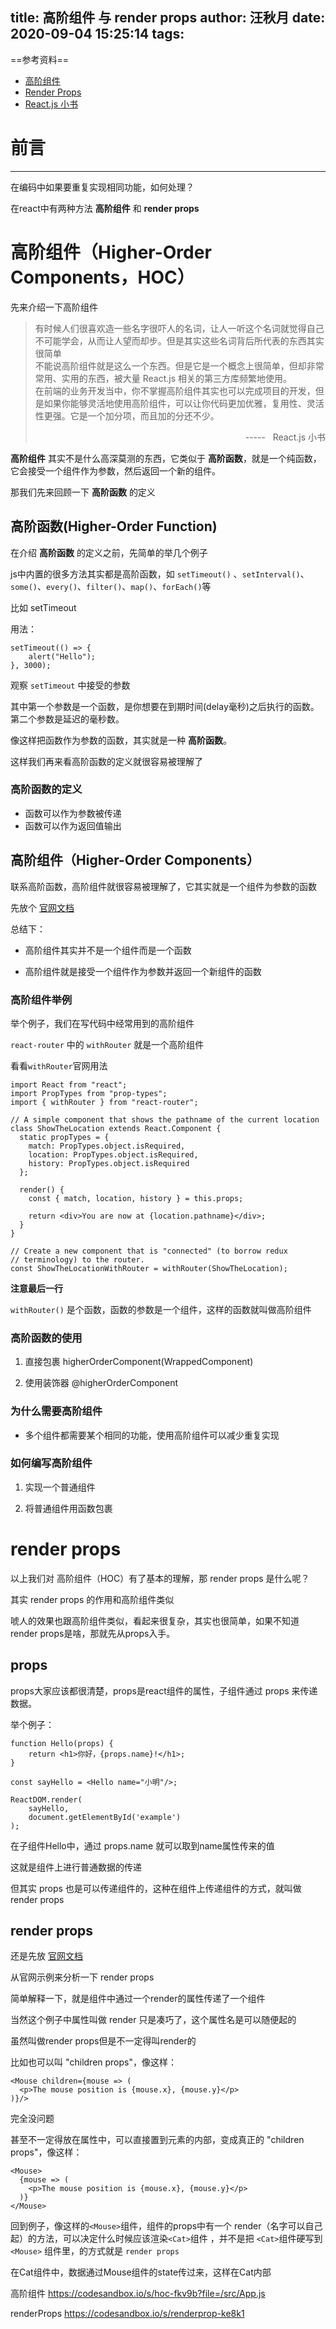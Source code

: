 title: 高阶组件 与 render props
author: 汪秋月
date: 2020-09-04 15:25:14
tags:
---
==参考资料==
- [高阶组件](https://zh-hans.reactjs.org/docs/higher-order-components.html#gatsby-focus-wrapper)
- [Render Props](https://zh-hans.reactjs.org/docs/render-props.html)
- [React.js 小书](https://www.bookstack.cn/read/react-naive-book/about.md)

# 前言
- - - - 

在编码中如果要重复实现相同功能，如何处理？

在react中有两种方法 **高阶组件** 和 **render props**


# 高阶组件（Higher-Order Components，HOC）

先来介绍一下高阶组件

> 有时候人们很喜欢造一些名字很吓人的名词，让人一听这个名词就觉得自己不可能学会，从而让人望而却步。但是其实这些名词背后所代表的东西其实很简单<br>
> 不能说高阶组件就是这么一个东西。但是它是一个概念上很简单，但却非常常用、实用的东西，被大量 React.js 相关的第三方库频繁地使用。<br>
> 在前端的业务开发当中，你不掌握高阶组件其实也可以完成项目的开发，但是如果你能够灵活地使用高阶组件，可以让你代码更加优雅，复用性、灵活性更强。它是一个加分项，而且加的分还不少。
> <p align=right >-----    React.js 小书</p>

**高阶组件** 其实不是什么高深莫测的东西，它类似于 **高阶函数**，就是一个纯函数，它会接受一个组件作为参数，然后返回一个新的组件。

那我们先来回顾一下 **高阶函数** 的定义

## 高阶函数(Higher-Order Function)

在介绍 **高阶函数** 的定义之前，先简单的举几个例子

js中内置的很多方法其实都是高阶函数，如 `setTimeout()` 、`setInterval()`、`some()`、`every()`、`filter()`、`map()`、`forEach()`等

比如 setTimeout

用法：
```
setTimeout(() => { 
    alert("Hello"); 
}, 3000);
```
观察 `setTimeout` 中接受的参数

其中第一个参数是一个函数，是你想要在到期时间(delay毫秒)之后执行的函数。第二个参数是延迟的毫秒数。


像这样把函数作为参数的函数，其实就是一种 **高阶函数**。


这样我们再来看高阶函数的定义就很容易被理解了

### 高阶函数的定义

- 函数可以作为参数被传递
- 函数可以作为返回值输出




## 高阶组件（Higher-Order Components）
联系高阶函数，高阶组件就很容易被理解了，它其实就是一个组件为参数的函数

 先放个 [官网文档](https://zh-hans.reactjs.org/docs/higher-order-components.html#gatsby-focus-wrapper)
 
 总结下：
 
- 高阶组件其实并不是一个组件而是一个函数

- 高阶组件就是接受一个组件作为参数并返回一个新组件的函数





### 高阶组件举例

举个例子，我们在写代码中经常用到的高阶组件

`react-router` 中的 `withRouter` 就是一个高阶组件

看看`withRouter`官网用法

```
import React from "react";
import PropTypes from "prop-types";
import { withRouter } from "react-router";

// A simple component that shows the pathname of the current location
class ShowTheLocation extends React.Component {
  static propTypes = {
    match: PropTypes.object.isRequired,
    location: PropTypes.object.isRequired,
    history: PropTypes.object.isRequired
  };

  render() {
    const { match, location, history } = this.props;

    return <div>You are now at {location.pathname}</div>;
  }
}

// Create a new component that is "connected" (to borrow redux
// terminology) to the router.
const ShowTheLocationWithRouter = withRouter(ShowTheLocation);
```
**注意最后一行**

`withRouter()` 是个函数，函数的参数是一个组件，这样的函数就叫做高阶组件

### 高阶函数的使用

1. 直接包裹 higherOrderComponent(WrappedComponent)

2. 使用装饰器 @higherOrderComponent


### 为什么需要高阶组件

- 多个组件都需要某个相同的功能，使用高阶组件可以减少重复实现



### 如何编写高阶组件

1. 实现一个普通组件

2. 将普通组件用函数包裹


# render props

以上我们对 高阶组件（HOC）有了基本的理解，那 render props 是什么呢？

其实 render props 的作用和高阶组件类似

唬人的效果也跟高阶组件类似，看起来很复杂，其实也很简单，如果不知道render props是啥，那就先从props入手。

## props
 
props大家应该都很清楚，props是react组件的属性，子组件通过 props 来传递数据。

举个例子：

```
function Hello(props) {
    return <h1>你好，{props.name}!</h1>;
}
 
const sayHello = <Hello name="小明"/>;
 
ReactDOM.render(
    sayHello,
    document.getElementById('example')
);
```
在子组件Hello中，通过 props.name 就可以取到name属性传来的值

这就是组件上进行普通数据的传递

但其实 props 也是可以传递组件的，这种在组件上传递组件的方式，就叫做render props

## render props

还是先放 [官网文档](https://zh-hans.reactjs.org/docs/render-props.html)

从官网示例来分析一下 render props

简单解释一下，就是组件中通过一个render的属性传递了一个组件

当然这个例子中属性叫做 render 只是凑巧了，这个属性名是可以随便起的

虽然叫做render props但是不一定得叫render的  

比如也可以叫 "children props"，像这样：

```
<Mouse children={mouse => (
  <p>The mouse position is {mouse.x}, {mouse.y}</p>
)}/>
```
完全没问题

甚至不一定得放在属性中，可以直接置到元素的内部，变成真正的 "children props"，像这样：

```
<Mouse>
  {mouse => (
    <p>The mouse position is {mouse.x}, {mouse.y}</p>
  )}
</Mouse>
```

回到例子，像这样的`<Mouse>`组件，组件的props中有一个 render（名字可以自己起）的方法，可以决定什么时候应该渲染`<Cat>`组件 ，并不是把 `<Cat>`组件硬写到 `<Mouse>` 组件里，的方式就是 `render props`

在Cat组件中，数据通过Mouse组件的state传过来，这样在Cat内部


高阶组件 https://codesandbox.io/s/hoc-fkv9b?file=/src/App.js

renderProps https://codesandbox.io/s/renderprop-ke8k1